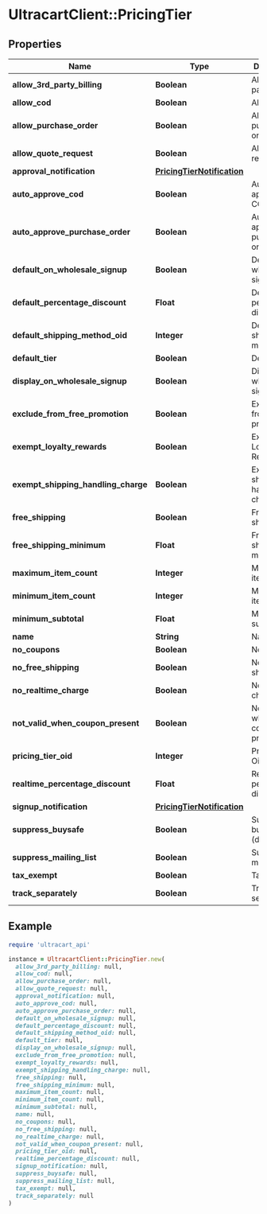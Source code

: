 # UltracartClient::PricingTier

## Properties

| Name | Type | Description | Notes |
| ---- | ---- | ----------- | ----- |
| **allow_3rd_party_billing** | **Boolean** | Allow 3rd party billing | [optional] |
| **allow_cod** | **Boolean** | Allow COD | [optional] |
| **allow_purchase_order** | **Boolean** | Allow purchase order | [optional] |
| **allow_quote_request** | **Boolean** | Allow quote request | [optional] |
| **approval_notification** | [**PricingTierNotification**](PricingTierNotification.md) |  | [optional] |
| **auto_approve_cod** | **Boolean** | Auto approve COD | [optional] |
| **auto_approve_purchase_order** | **Boolean** | Auto approve purchase order | [optional] |
| **default_on_wholesale_signup** | **Boolean** | Default on wholesale signup | [optional] |
| **default_percentage_discount** | **Float** | Default percentage discount | [optional] |
| **default_shipping_method_oid** | **Integer** | Default shipping method oid | [optional] |
| **default_tier** | **Boolean** | Default tier | [optional] |
| **display_on_wholesale_signup** | **Boolean** | Display on wholesale signup | [optional] |
| **exclude_from_free_promotion** | **Boolean** | Exclude from free promotion | [optional] |
| **exempt_loyalty_rewards** | **Boolean** | Exempt from Loyalty Rewards | [optional] |
| **exempt_shipping_handling_charge** | **Boolean** | Exempt shipping handling charge | [optional] |
| **free_shipping** | **Boolean** | Free shipping | [optional] |
| **free_shipping_minimum** | **Float** | Free shipping minimum | [optional] |
| **maximum_item_count** | **Integer** | Maximum item count | [optional] |
| **minimum_item_count** | **Integer** | Minimum item count | [optional] |
| **minimum_subtotal** | **Float** | Minimum subtotal | [optional] |
| **name** | **String** | Name | [optional] |
| **no_coupons** | **Boolean** | No coupons | [optional] |
| **no_free_shipping** | **Boolean** | No free shipping | [optional] |
| **no_realtime_charge** | **Boolean** | No realtime charge | [optional] |
| **not_valid_when_coupon_present** | **Boolean** | Not valid when coupon present | [optional] |
| **pricing_tier_oid** | **Integer** | Pricing Tier Oid | [optional] |
| **realtime_percentage_discount** | **Float** | Realtime percentage discount | [optional] |
| **signup_notification** | [**PricingTierNotification**](PricingTierNotification.md) |  | [optional] |
| **suppress_buysafe** | **Boolean** | Suppress buySAFE (deprecated) | [optional] |
| **suppress_mailing_list** | **Boolean** | Suppress mailing list | [optional] |
| **tax_exempt** | **Boolean** | Tax Exempt | [optional] |
| **track_separately** | **Boolean** | Track separately | [optional] |

## Example

```ruby
require 'ultracart_api'

instance = UltracartClient::PricingTier.new(
  allow_3rd_party_billing: null,
  allow_cod: null,
  allow_purchase_order: null,
  allow_quote_request: null,
  approval_notification: null,
  auto_approve_cod: null,
  auto_approve_purchase_order: null,
  default_on_wholesale_signup: null,
  default_percentage_discount: null,
  default_shipping_method_oid: null,
  default_tier: null,
  display_on_wholesale_signup: null,
  exclude_from_free_promotion: null,
  exempt_loyalty_rewards: null,
  exempt_shipping_handling_charge: null,
  free_shipping: null,
  free_shipping_minimum: null,
  maximum_item_count: null,
  minimum_item_count: null,
  minimum_subtotal: null,
  name: null,
  no_coupons: null,
  no_free_shipping: null,
  no_realtime_charge: null,
  not_valid_when_coupon_present: null,
  pricing_tier_oid: null,
  realtime_percentage_discount: null,
  signup_notification: null,
  suppress_buysafe: null,
  suppress_mailing_list: null,
  tax_exempt: null,
  track_separately: null
)
```

